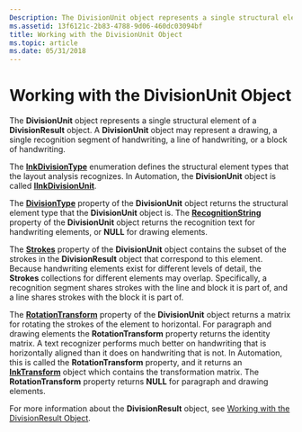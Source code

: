 ```yaml
---
Description: The DivisionUnit object represents a single structural element of a DivisionResult object. A DivisionUnit object may represent a drawing, a single recognition segment of handwriting, a line of handwriting, or a block of handwriting.
ms.assetid: 13f6121c-2b83-4788-9d06-460dc03094bf
title: Working with the DivisionUnit Object
ms.topic: article
ms.date: 05/31/2018
---
```


# Working with the DivisionUnit Object

The **DivisionUnit** object represents a single structural element of a **DivisionResult** object. A **DivisionUnit** object may represent a drawing, a single recognition segment of handwriting, a line of handwriting, or a block of handwriting.

The [**InkDivisionType**](/windows/win32/api/msinkaut15/ne-msinkaut15-inkdivisiontype) enumeration defines the structural element types that the layout analysis recognizes. In Automation, the **DivisionUnit** object is called [**IInkDivisionUnit**](/windows/desktop/api/msinkaut15/nn-msinkaut15-iinkdivisionunit).

The [**DivisionType**](/windows/desktop/api/msinkaut15/nf-msinkaut15-iinkdivisionunit-get_divisiontype) property of the **DivisionUnit** object returns the structural element type that the **DivisionUnit** object is. The [**RecognitionString**](/previous-versions/windows/desktop/legacy/ms703283(v=vs.85)) property of the **DivisionUnit** object returns the recognition text for handwriting elements, or **NULL** for drawing elements.

The [**Strokes**](/windows/desktop/api/msinkaut15/nf-msinkaut15-iinkdivisionunit-get_strokes) property of the **DivisionUnit** object contains the subset of the strokes in the **DivisionResult** object that correspond to this element. Because handwriting elements exist for different levels of detail, the **Strokes** collections for different elements may overlap. Specifically, a recognition segment shares strokes with the line and block it is part of, and a line shares strokes with the block it is part of.

The [**RotationTransform**](/windows/desktop/api/msinkaut15/nf-msinkaut15-iinkdivisionunit-get_rotationtransform) property of the **DivisionUnit** object returns a matrix for rotating the strokes of the element to horizontal. For paragraph and drawing elements the **RotationTransform** property returns the identity matrix. A text recognizer performs much better on handwriting that is horizontally aligned than it does on handwriting that is not. In Automation, this is called the **RotationTransform** property, and it returns an [**InkTransform**](inktransform-class.md) object which contains the transformation matrix. The **RotationTransform** property returns **NULL** for paragraph and drawing elements.

For more information about the **DivisionResult** object, see [Working with the DivisionResult Object](working-with-the-divisionresult-object.md).

 

 